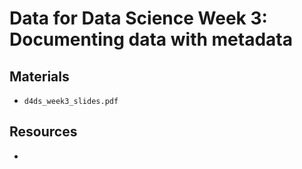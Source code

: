 # Data for Data Science Week 3: Documenting data with metadata

## Materials

- `d4ds_week3_slides.pdf`

## Resources

-
